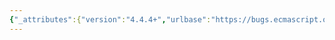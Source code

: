 ```yaml
---
{"_attributes":{"version":"4.4.4+","urlbase":"https://bugs.ecmascript.org/","maintainer":"dherman@mozilla.com"},"bug":{"bug_id":4161,"creation_ts":"2015-03-15 02:00:00 -0700","short_desc":"19.2.3.3 Function.prototype.call: \"appendes6\"","delta_ts":"2015-03-17 16:57:05 -0700","product":"Draft for 6th Edition","component":"editorial issue","version":"Rev 35: March 4, 2015 Release Candidate 2","rep_platform":"All","op_sys":"All","bug_status":"RESOLVED","resolution":"FIXED","priority":"Normal","bug_severity":"normal","everconfirmed":true,"reporter":{"uid":"claude.pache","name":"Claude Pache"},"assigned_to":{"uid":"allen","name":"Allen Wirfs-Brock"},"long_desc":[{"commentid":13725,"comment_count":0,"who":{"uid":"claude.pache","name":"Claude Pache"},"bug_when":"2015-03-15 02:00:20 -0700","thetext":"19.2.3.3 Function.prototype.call\nSteps 3-4\n\n    3. ... appendes6 // 4. each argument ...\n\nShould be:\n\n    3. ... append each argument ...\n\n(apparently, a typo just introduced in RC2)"},{"commentid":13728,"comment_count":1,"who":{"uid":"allen","name":"Allen Wirfs-Brock"},"bug_when":"2015-03-15 10:00:54 -0700","thetext":"fixed in rev36 editor's draft"},{"commentid":13817,"comment_count":2,"who":{"uid":"allen","name":"Allen Wirfs-Brock"},"bug_when":"2015-03-17 16:57:05 -0700","thetext":"in rev36"}]}}
---
```

